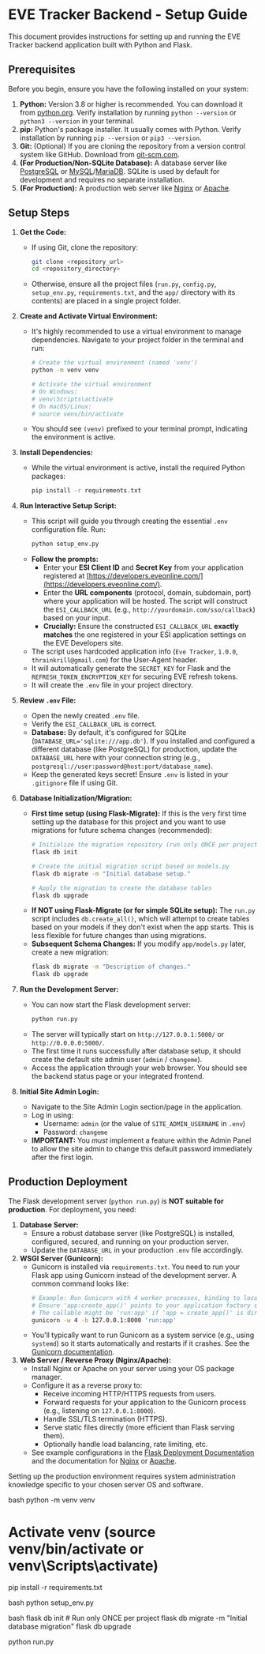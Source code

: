 # EVE Tracker Backend - Setup Guide

This document provides instructions for setting up and running the EVE Tracker backend application built with Python and Flask.

## Prerequisites

Before you begin, ensure you have the following installed on your system:

1.  **Python:** Version 3.8 or higher is recommended. You can download it from [python.org](https://www.python.org/). Verify installation by running `python --version` or `python3 --version` in your terminal.
2.  **pip:** Python's package installer. It usually comes with Python. Verify installation by running `pip --version` or `pip3 --version`.
3.  **Git:** (Optional) If you are cloning the repository from a version control system like GitHub. Download from [git-scm.com](https://git-scm.com/).
4.  **(For Production/Non-SQLite Database):** A database server like [PostgreSQL](https://www.postgresql.org/download/) or [MySQL](https://dev.mysql.com/downloads/mysql/)/[MariaDB](https://mariadb.org/download/). SQLite is used by default for development and requires no separate installation.
5.  **(For Production):** A production web server like [Nginx](https://nginx.org/en/download.html) or [Apache](https://httpd.apache.org/download.cgi).

## Setup Steps

1.  **Get the Code:**
    * If using Git, clone the repository:
        ```bash
        git clone <repository_url>
        cd <repository_directory>
        ```
    * Otherwise, ensure all the project files (`run.py`, `config.py`, `setup_env.py`, `requirements.txt`, and the `app/` directory with its contents) are placed in a single project folder.

2.  **Create and Activate Virtual Environment:**
    * It's highly recommended to use a virtual environment to manage dependencies. Navigate to your project folder in the terminal and run:
        ```bash
        # Create the virtual environment (named 'venv')
        python -m venv venv

        # Activate the virtual environment
        # On Windows:
        # venv\Scripts\activate
        # On macOS/Linux:
        # source venv/bin/activate
        ```
    * You should see `(venv)` prefixed to your terminal prompt, indicating the environment is active.

3.  **Install Dependencies:**
    * While the virtual environment is active, install the required Python packages:
        ```bash
        pip install -r requirements.txt
        ```

4.  **Run Interactive Setup Script:**
    * This script will guide you through creating the essential `.env` configuration file. Run:
        ```bash
        python setup_env.py
        ```
    * **Follow the prompts:**
        * Enter your **ESI Client ID** and **Secret Key** from your application registered at [https://developers.eveonline.com/](https://developers.eveonline.com/).
        * Enter the **URL components** (protocol, domain, subdomain, port) where your application will be hosted. The script will construct the `ESI_CALLBACK_URL` (e.g., `http://yourdomain.com/sso/callback`) based on your input.
        * **Crucially:** Ensure the constructed `ESI_CALLBACK_URL` **exactly matches** the one registered in your ESI application settings on the EVE Developers site.
    * The script uses hardcoded application info (`Eve Tracker`, `1.0.0`, `thrainkrill@gmail.com`) for the User-Agent header.
    * It will automatically generate the `SECRET_KEY` for Flask and the `REFRESH_TOKEN_ENCRYPTION_KEY` for securing EVE refresh tokens.
    * It will create the `.env` file in your project directory.

5.  **Review `.env` File:**
    * Open the newly created `.env` file.
    * Verify the `ESI_CALLBACK_URL` is correct.
    * **Database:** By default, it's configured for SQLite (`DATABASE_URL='sqlite:///app.db'`). If you installed and configured a different database (like PostgreSQL) for production, update the `DATABASE_URL` here with your connection string (e.g., `postgresql://user:password@host:port/database_name`).
    * Keep the generated keys secret! Ensure `.env` is listed in your `.gitignore` file if using Git.

6.  **Database Initialization/Migration:**
    * **First time setup (using Flask-Migrate):** If this is the very first time setting up the database for this project and you want to use migrations for future schema changes (recommended):
        ```bash
        # Initialize the migration repository (run only ONCE per project)
        flask db init

        # Create the initial migration script based on models.py
        flask db migrate -m "Initial database setup."

        # Apply the migration to create the database tables
        flask db upgrade
        ```
    * **If NOT using Flask-Migrate (or for simple SQLite setup):** The `run.py` script includes `db.create_all()`, which will attempt to create tables based on your models if they don't exist when the app starts. This is less flexible for future changes than using migrations.
    * **Subsequent Schema Changes:** If you modify `app/models.py` later, create a new migration:
        ```bash
        flask db migrate -m "Description of changes."
        flask db upgrade
        ```

7.  **Run the Development Server:**
    * You can now start the Flask development server:
        ```bash
        python run.py
        ```
    * The server will typically start on `http://127.0.0.1:5000/` or `http://0.0.0.0:5000/`.
    * The first time it runs successfully after database setup, it should create the default site admin user (`admin` / `changeme`).
    * Access the application through your web browser. You should see the backend status page or your integrated frontend.

8.  **Initial Site Admin Login:**
    * Navigate to the Site Admin Login section/page in the application.
    * Log in using:
        * Username: `admin` (or the value of `SITE_ADMIN_USERNAME` in `.env`)
        * Password: `changeme`
    * **IMPORTANT:** You *must* implement a feature within the Admin Panel to allow the site admin to change this default password immediately after the first login.

## Production Deployment

The Flask development server (`python run.py`) is **NOT suitable for production**. For deployment, you need:

1.  **Database Server:**
    * Ensure a robust database server (like PostgreSQL) is installed, configured, secured, and running on your production server.
    * Update the `DATABASE_URL` in your production `.env` file accordingly.
2.  **WSGI Server (Gunicorn):**
    * Gunicorn is installed via `requirements.txt`. You need to run your Flask app using Gunicorn instead of the development server. A common command looks like:
        ```bash
        # Example: Run Gunicorn with 4 worker processes, binding to localhost port 8000
        # Ensure 'app:create_app()' points to your application factory correctly
        # The callable might be 'run:app' if 'app = create_app()' is directly in run.py
        gunicorn -w 4 -b 127.0.0.1:8000 'run:app'
        ```
    * You'll typically want to run Gunicorn as a system service (e.g., using `systemd`) so it starts automatically and restarts if it crashes. See the [Gunicorn documentation](https://docs.gunicorn.org/en/stable/deploy.html).
3.  **Web Server / Reverse Proxy (Nginx/Apache):**
    * Install Nginx or Apache on your server using your OS package manager.
    * Configure it as a reverse proxy to:
        * Receive incoming HTTP/HTTPS requests from users.
        * Forward requests for your application to the Gunicorn process (e.g., listening on `127.0.0.1:8000`).
        * Handle SSL/TLS termination (HTTPS).
        * Serve static files directly (more efficient than Flask serving them).
        * Optionally handle load balancing, rate limiting, etc.
    * See example configurations in the [Flask Deployment Documentation](https://flask.palletsprojects.com/en/latest/deploying/) and the documentation for [Nginx](https://nginx.org/en/docs/) or [Apache](https://httpd.apache.org/docs/).

Setting up the production environment requires system administration knowledge specific to your chosen server OS and software.


bash python -m venv venv
# Activate venv (source venv/bin/activate or venv\Scripts\activate)
pip install -r requirements.txt

bash python setup_env.py

bash flask db init # Run only ONCE per project
flask db migrate -m "Initial database migration"
flask db upgrade

python run.py
